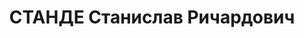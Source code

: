 ---
title: СТАНДЕ Станислав Ричардович
description: "Род. в 1897, Варшава, поляк, обр.: высшее, член КП Польши. Проживал:\
  \ Москва, Лаврушинский пер., д. 17/19, кв. 70. Польский поэт. \n  Арестован 09.09.1937.\
  \ Обв.: шпионаж. Приговор: ВК ВС СССР, 01.11.1937 – ВМН. Расстрелян 01.11.1937,\
  \ г.Москва. \n  Реабилитирован ВК ВС СССР 05.11.1955"
---